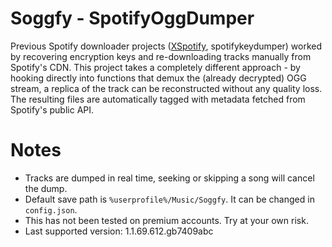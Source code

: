 # Soggfy - SpotifyOggDumper

Previous Spotify downloader projects ([XSpotify](https://web.archive.org/web/20200303145624/https://github.com/meik97/XSpotify), spotifykeydumper) worked by recovering encryption keys and re-downloading tracks manually from Spotify's CDN. This project takes a completely different approach - by hooking directly into functions that demux the (already decrypted) OGG stream, a replica of the track can be reconstructed without any quality loss. The resulting files are automatically tagged with metadata fetched from Spotify's public API.

# Notes
- Tracks are dumped in real time, seeking or skipping a song will cancel the dump.
- Default save path is `%userprofile%/Music/Soggfy`. It can be changed in `config.json`.
- This has not been tested on premium accounts. Try at your own risk.
- Last supported version: 1.1.69.612.gb7409abc